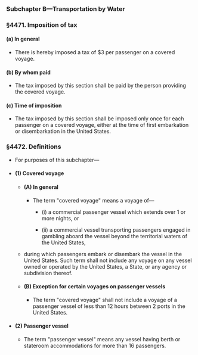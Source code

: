 ### **Subchapter B—Transportation by Water**

### §4471. Imposition of tax
#### (a) In general
* There is hereby imposed a tax of $3 per passenger on a covered voyage.

#### (b) By whom paid
* The tax imposed by this section shall be paid by the person providing the covered voyage.

#### (c) Time of imposition
* The tax imposed by this section shall be imposed only once for each passenger on a covered voyage, either at the time of first embarkation or disembarkation in the United States.

### §4472. Definitions
* For purposes of this subchapter—

* #### (1) Covered voyage
  * #### (A) In general
    * The term "covered voyage" means a voyage of—

      * (i) a commercial passenger vessel which extends over 1 or more nights, or

      * (ii) a commercial vessel transporting passengers engaged in gambling aboard the vessel beyond the territorial waters of the United States,


  * during which passengers embark or disembark the vessel in the United States. Such term shall not include any voyage on any vessel owned or operated by the United States, a State, or any agency or subdivision thereof.

  * #### (B) Exception for certain voyages on passenger vessels
    * The term "covered voyage" shall not include a voyage of a passenger vessel of less than 12 hours between 2 ports in the United States.

* #### (2) Passenger vessel
  * The term "passenger vessel" means any vessel having berth or stateroom accommodations for more than 16 passengers.